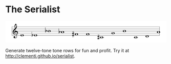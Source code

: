 # The Serialist

![Sample tone row](./tone-row.png)

Generate twelve-tone tone rows for fun and profit. Try it at http://clementi.github.io/serialist.
